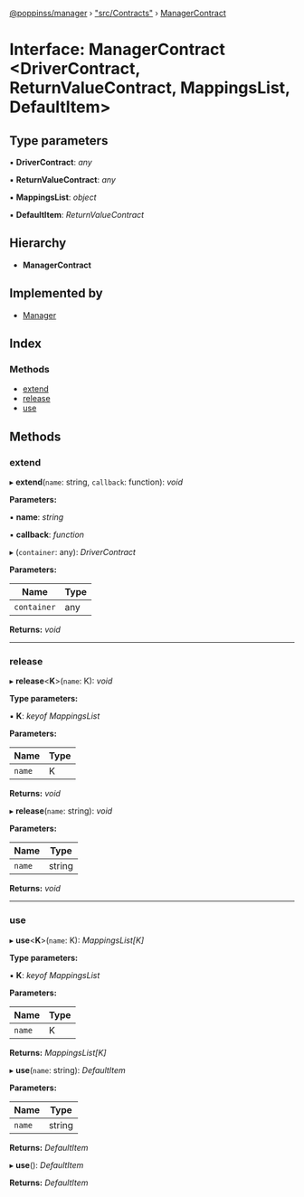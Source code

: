 [@poppinss/manager](../README.md) › ["src/Contracts"](../modules/_src_contracts_.md) › [ManagerContract](_src_contracts_.managercontract.md)

# Interface: ManagerContract <**DriverContract, ReturnValueContract, MappingsList, DefaultItem**>

## Type parameters

▪ **DriverContract**: *any*

▪ **ReturnValueContract**: *any*

▪ **MappingsList**: *object*

▪ **DefaultItem**: *ReturnValueContract*

## Hierarchy

* **ManagerContract**

## Implemented by

* [Manager](../classes/_src_manager_.manager.md)

## Index

### Methods

* [extend](_src_contracts_.managercontract.md#extend)
* [release](_src_contracts_.managercontract.md#release)
* [use](_src_contracts_.managercontract.md#use)

## Methods

###  extend

▸ **extend**(`name`: string, `callback`: function): *void*

**Parameters:**

▪ **name**: *string*

▪ **callback**: *function*

▸ (`container`: any): *DriverContract*

**Parameters:**

Name | Type |
------ | ------ |
`container` | any |

**Returns:** *void*

___

###  release

▸ **release**<**K**>(`name`: K): *void*

**Type parameters:**

▪ **K**: *keyof MappingsList*

**Parameters:**

Name | Type |
------ | ------ |
`name` | K |

**Returns:** *void*

▸ **release**(`name`: string): *void*

**Parameters:**

Name | Type |
------ | ------ |
`name` | string |

**Returns:** *void*

___

###  use

▸ **use**<**K**>(`name`: K): *MappingsList[K]*

**Type parameters:**

▪ **K**: *keyof MappingsList*

**Parameters:**

Name | Type |
------ | ------ |
`name` | K |

**Returns:** *MappingsList[K]*

▸ **use**(`name`: string): *DefaultItem*

**Parameters:**

Name | Type |
------ | ------ |
`name` | string |

**Returns:** *DefaultItem*

▸ **use**(): *DefaultItem*

**Returns:** *DefaultItem*
